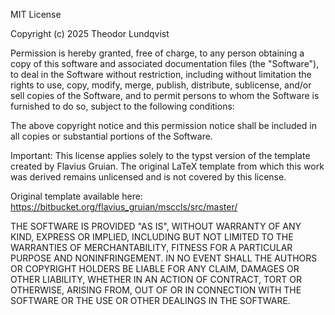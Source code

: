 MIT License

Copyright (c) 2025 Theodor Lundqvist

Permission is hereby granted, free of charge, to any person obtaining a copy
of this software and associated documentation files (the "Software"), to deal
in the Software without restriction, including without limitation the rights
to use, copy, modify, merge, publish, distribute, sublicense, and/or sell
copies of the Software, and to permit persons to whom the Software is
furnished to do so, subject to the following conditions:

The above copyright notice and this permission notice shall be included in
all copies or substantial portions of the Software.

Important: This license applies solely to the typst version of the template
created by Flavius Gruian. The original LaTeX template from which this work was
derived remains unlicensed and is not covered by this license.

Original template available here: https://bitbucket.org/flavius_gruian/msccls/src/master/

THE SOFTWARE IS PROVIDED "AS IS", WITHOUT WARRANTY OF ANY KIND, EXPRESS OR
IMPLIED, INCLUDING BUT NOT LIMITED TO THE WARRANTIES OF MERCHANTABILITY,
FITNESS FOR A PARTICULAR PURPOSE AND NONINFRINGEMENT. IN NO EVENT SHALL THE
AUTHORS OR COPYRIGHT HOLDERS BE LIABLE FOR ANY CLAIM, DAMAGES OR OTHER
LIABILITY, WHETHER IN AN ACTION OF CONTRACT, TORT OR OTHERWISE, ARISING FROM,
OUT OF OR IN CONNECTION WITH THE SOFTWARE OR THE USE OR OTHER DEALINGS IN THE
SOFTWARE.
